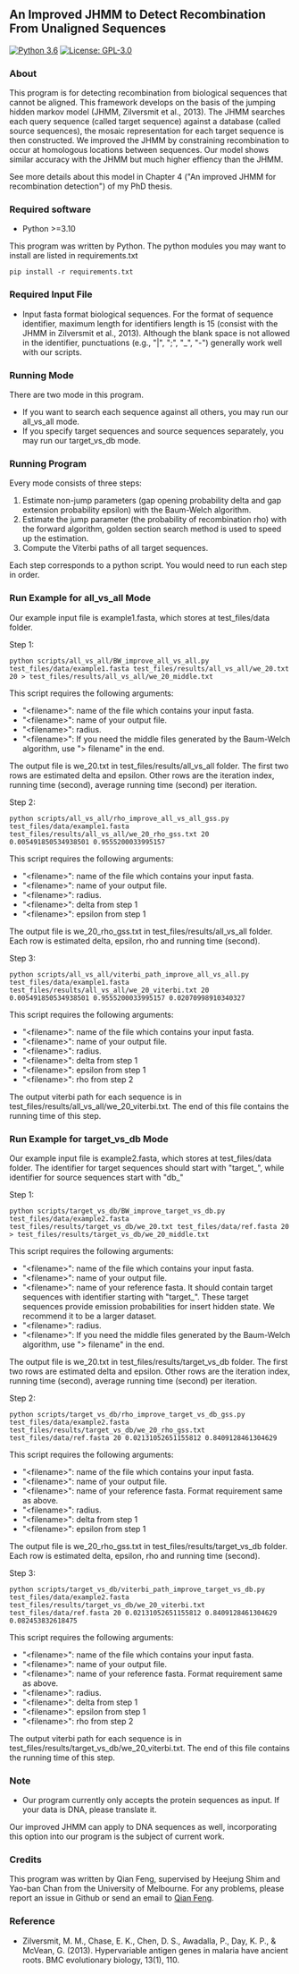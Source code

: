 An Improved JHMM to Detect Recombination From Unaligned Sequences
-----------------------
[![Python 3.6](https://img.shields.io/pypi/pyversions/Django)](https://www.python.org/downloads/release/python-360/)
[![License: GPL-3.0](https://img.shields.io/cran/l/devtools)](https://opensource.org/licenses/GPL-3.0)

### About
This program is for detecting recombination from biological sequences that cannot be aligned. This framework develops on the basis of the jumping hidden markov model (JHMM, Zilversmit et al., 2013). The JHMM searches each query sequence (called target sequence) against a database (called source sequences), the mosaic representation for each target sequence is then constructed. We improved the JHMM by constraining recombination to occur at homologous locations between sequences. Our model shows similar accuracy with the JHMM but much higher effiency than the JHMM. 

See more details about this model in Chapter 4 ("An improved JHMM for recombination detection") of my PhD thesis.

### Required software
- Python >=3.10

This program was written by Python. The python modules you may want to install are listed in requirements.txt
```
pip install -r requirements.txt
```


### Required Input File
- Input fasta format biological sequences. 
For the format of sequence identifier, maximum length for identifiers length is 15 (consist with the JHMM in Zilversmit et al., 2013). Although the blank space is not allowed in the identifier, punctuations (e.g., "|", ";", "_", "-") generally work well with our scripts. 




### Running Mode
There are two mode in this program. 
- If you want to search each sequence against all others, you may run our all_vs_all mode. 
- If you specify target sequences and source sequences separately, you may run our target_vs_db mode.  


### Running Program  
Every mode consists of three steps:
1) Estimate non-jump parameters (gap opening probability delta and gap extension probability epsilon) with the Baum-Welch algorithm.
2) Estimate the jump parameter (the probability of recombination rho) with the forward algorithm, golden section search method is used to speed up the estimation.
3) Compute the Viterbi paths of all target sequences.

Each step corresponds to a python script. You would need to run each step in order.


### Run Example for all_vs_all Mode
Our example input file is example1.fasta, which stores at test_files/data folder. 

Step 1:

```
python scripts/all_vs_all/BW_improve_all_vs_all.py test_files/data/example1.fasta test_files/results/all_vs_all/we_20.txt 20 > test_files/results/all_vs_all/we_20_middle.txt 
```
This script requires the following arguments:
- "\<filename\>": name of the file which contains your input fasta.
- "\<filename\>": name of your output file.
- "\<filename\>": radius.
- "\<filename\>": If you need the middle files generated by the Baum-Welch algorithm, use "> filename" in the end.

The output file is we_20.txt in test_files/results/all_vs_all folder. The first two rows are estimated delta and epsilon. Other rows are the iteration index, running time (second), average running time (second) per iteration.



Step 2:

```
python scripts/all_vs_all/rho_improve_all_vs_all_gss.py test_files/data/example1.fasta test_files/results/all_vs_all/we_20_rho_gss.txt 20 0.005491850534938501 0.9555200033995157  
```
This script requires the following arguments:
- "\<filename\>": name of the file which contains your input fasta.
- "\<filename\>": name of your output file.
- "\<filename\>": radius.
- "\<filename\>": delta from step 1
- "\<filename\>": epsilon from step 1

The output file is we_20_rho_gss.txt in test_files/results/all_vs_all folder. Each row is estimated delta, epsilon, rho and running time (second).



Step 3:

```
python scripts/all_vs_all/viterbi_path_improve_all_vs_all.py test_files/data/example1.fasta test_files/results/all_vs_all/we_20_viterbi.txt 20 0.005491850534938501 0.9555200033995157 0.02070998910340327 
```
This script requires the following arguments:
- "\<filename\>": name of the file which contains your input fasta.
- "\<filename\>": name of your output file.
- "\<filename\>": radius.
- "\<filename\>": delta from step 1
- "\<filename\>": epsilon from step 1
- "\<filename\>": rho from step 2

The output viterbi path for each sequence is in test_files/results/all_vs_all/we_20_viterbi.txt. The end of this file contains the running time of this step. 


### Run Example for target_vs_db Mode
Our example input file is example2.fasta, which stores at test_files/data folder. The identifier for target sequences should start with "target_", while identifier for source sequences start with "db_"

Step 1:

```
python scripts/target_vs_db/BW_improve_target_vs_db.py test_files/data/example2.fasta test_files/results/target_vs_db/we_20.txt test_files/data/ref.fasta 20 > test_files/results/target_vs_db/we_20_middle.txt
```
This script requires the following arguments:
- "\<filename\>": name of the file which contains your input fasta.
- "\<filename\>": name of your output file.
- "\<filename\>": name of your reference fasta. It should contain target sequences with identifier starting with "target_". These target sequences provide emission probabilities for insert hidden state. We recommend it to be a larger dataset.
- "\<filename\>": radius.
- "\<filename\>": If you need the middle files generated by the Baum-Welch algorithm, use "> filename" in the end.

The output file is we_20.txt in test_files/results/target_vs_db folder. The first two rows are estimated delta and epsilon. Other rows are the iteration index, running time (second), average running time (second) per iteration.



Step 2:

```
python scripts/target_vs_db/rho_improve_target_vs_db_gss.py test_files/data/example2.fasta test_files/results/target_vs_db/we_20_rho_gss.txt test_files/data/ref.fasta 20 0.02131052651155812 0.8409128461304629  
```
This script requires the following arguments:
- "\<filename\>": name of the file which contains your input fasta.
- "\<filename\>": name of your output file.
- "\<filename\>": name of your reference fasta. Format requirement same as above.
- "\<filename\>": radius.
- "\<filename\>": delta from step 1
- "\<filename\>": epsilon from step 1

The output file is we_20_rho_gss.txt in test_files/results/target_vs_db folder. Each row is estimated delta, epsilon, rho and running time (second).



Step 3:

```
python scripts/target_vs_db/viterbi_path_improve_target_vs_db.py test_files/data/example2.fasta test_files/results/target_vs_db/we_20_viterbi.txt test_files/data/ref.fasta 20 0.02131052651155812 0.8409128461304629 0.082453832618475
```
This script requires the following arguments:
- "\<filename\>": name of the file which contains your input fasta.
- "\<filename\>": name of your output file.
- "\<filename\>": name of your reference fasta. Format requirement same as above.
- "\<filename\>": radius.
- "\<filename\>": delta from step 1
- "\<filename\>": epsilon from step 1
- "\<filename\>": rho from step 2

The output viterbi path for each sequence is in test_files/results/target_vs_db/we_20_viterbi.txt. The end of this file contains the running time of this step. 




### Note

- Our program currently only accepts the protein sequences as input. If your data is DNA, please translate it.

Our improved JHMM can apply to DNA sequences as well, incorporating this option into our program is the subject of current work.



### Credits

This program was written by Qian Feng, supervised by Heejung Shim and Yao-ban Chan from the University of Melbourne. For any problems, please report an issue in Github or send an email to [Qian Feng](mailto:fengq2@student.unimelb.edu.au).



### Reference
- Zilversmit, M. M., Chase, E. K., Chen, D. S., Awadalla, P., Day, K. P., & McVean, G. (2013). Hypervariable antigen genes in malaria have ancient roots. BMC evolutionary biology, 13(1), 110.
